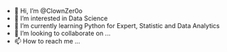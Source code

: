 - 👋 Hi, I’m @ClownZer0o
- 👀 I’m interested in Data Science
- 🌱 I’m currently learning Python for Expert, Statistic and Data Analytics
- 💞️ I’m looking to collaborate on ...
- 📫 How to reach me ...

<!---
ClownZer0o/ClownZer0o is a ✨ special ✨ repository because its `README.md` (this file) appears on your GitHub profile.
You can click the Preview link to take a look at your changes.
--->
